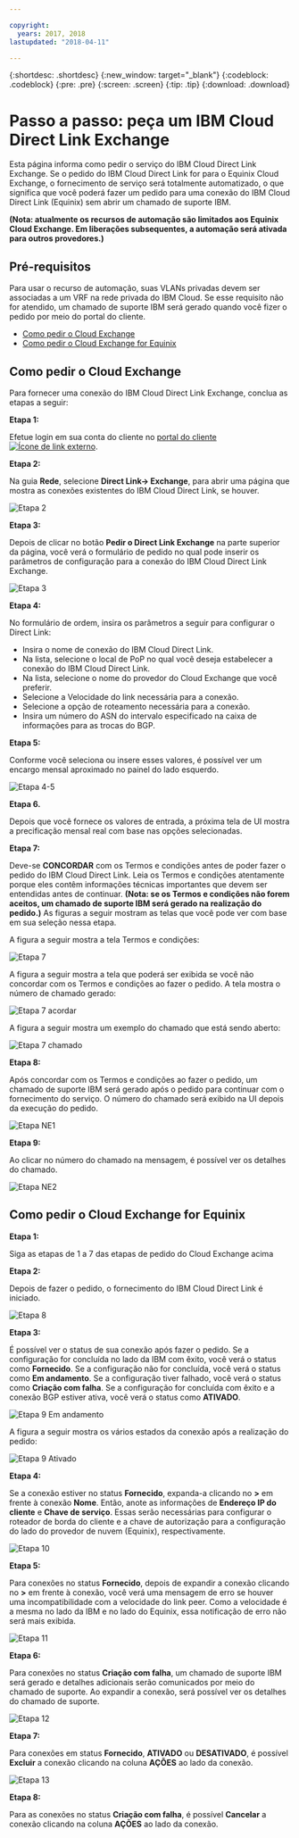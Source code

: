 ```yaml
---

copyright:
  years: 2017, 2018
lastupdated: "2018-04-11"

---
```


{:shortdesc: .shortdesc}
{:new_window: target="_blank"}
{:codeblock: .codeblock}
{:pre: .pre}
{:screen: .screen}
{:tip: .tip}
{:download: .download}

# Passo a passo: peça um IBM Cloud Direct Link Exchange

Esta página informa como pedir o serviço do IBM Cloud Direct Link Exchange. Se o pedido do IBM Cloud Direct Link for para o
Equinix Cloud Exchange, o fornecimento de serviço será totalmente automatizado, o que significa que você poderá fazer um pedido
para uma conexão do IBM Cloud Direct Link (Equinix) sem abrir um chamado de suporte IBM.

**(Nota: atualmente os recursos de automação são limitados aos Equinix Cloud Exchange. Em liberações subsequentes, a
automação será ativada para outros provedores.)**

## Pré-requisitos

Para usar o recurso de automação, suas VLANs privadas devem ser associadas a um VRF na rede privada do IBM Cloud. Se esse
requisito não for atendido, um chamado de suporte IBM será gerado quando você fizer o pedido por meio do portal do cliente.

 * [Como pedir o Cloud Exchange](#how-to-order-cloud-exchange)
 * [Como pedir o Cloud Exchange for Equinix](#how-to-order-cloud-exchange-for-equinix)

## Como pedir o Cloud Exchange

Para fornecer uma conexão do IBM Cloud Direct Link Exchange, conclua as etapas a seguir:

**Etapa 1:**

Efetue login em sua conta do cliente no [portal do
cliente![Ícone de link externo](../../icons/launch-glyph.svg "Ícone de link externo")](https://control.softlayer.com/).

**Etapa 2:**

Na guia **Rede**, selecione **Direct Link-> Exchange**, para abrir uma página que
mostra as conexões existentes do IBM Cloud Direct Link, se houver.

![Etapa 2](/images/Equinix-Step2.png)

**Etapa 3:**

Depois de clicar no botão **Pedir o Direct Link Exchange** na parte superior da página, você
verá o formulário de pedido no qual pode inserir os parâmetros de configuração para a conexão do IBM Cloud Direct Link
Exchange.

![Etapa 3](/images/Equinix-Step3.png)

**Etapa 4:**

No formulário de ordem, insira os parâmetros a seguir para configurar o Direct Link:
  * Insira o nome de conexão do IBM Cloud Direct Link.
  * Na lista, selecione o local de PoP no qual você deseja estabelecer a conexão do IBM Cloud Direct Link.
  * Na lista, selecione o nome do provedor do Cloud Exchange que você preferir.
  * Selecione a Velocidade do link necessária para a conexão.
  * Selecione a opção de roteamento necessária para a conexão.
  * Insira um número do ASN do intervalo especificado na caixa de informações para as trocas do BGP.

**Etapa 5:**

Conforme você seleciona ou insere esses valores, é possível ver um encargo mensal aproximado no painel do lado esquerdo.

![Etapa 4-5](/images/Equinix-Step4-5.png)

**Etapa 6.**

Depois que você fornece os valores de entrada, a próxima tela de UI mostra a precificação mensal real com base nas opções selecionadas.

**Etapa 7:**

Deve-se **CONCORDAR** com os Termos e condições antes de poder fazer o pedido do IBM Cloud Direct Link. Leia os Termos e condições atentamente porque eles contêm informações técnicas importantes que devem ser entendidas antes de continuar. **(Nota: se os Termos e condições não forem aceitos, um chamado de suporte IBM será gerado na realização do pedido.)** As figuras a seguir mostram as telas que você pode ver com base em sua seleção nessa etapa.

A figura a seguir mostra a tela Termos e condições:

![Etapa 7](images/Equinix-Step7.png)

A figura a seguir mostra a tela que poderá ser exibida se você não concordar com os Termos e condições ao fazer o pedido. A tela mostra o número de chamado gerado:

![Etapa 7 acordar](/images/Equinix-Step7-NoAgree.png)

A figura a seguir mostra um exemplo do chamado que está sendo aberto:

![Etapa 7 chamado](/images/Equinix-Step7-NoAgree-Ticket.png)

**Etapa 8:**

Após concordar com os Termos e condições ao fazer o pedido, um chamado de suporte IBM será gerado após o pedido para continuar com o fornecimento do serviço. 
O número do chamado será exibido na UI depois da execução do pedido. 

![Etapa NE1](/images/Non-Equinix-Step1.png)

**Etapa 9:**

Ao clicar no número do chamado na mensagem, é possível ver os detalhes do chamado.

![Etapa NE2](/images/Non-Equinix-Step2.png)

## Como pedir o Cloud Exchange for Equinix

**Etapa 1:**

Siga as etapas de 1 a 7 das etapas de pedido do Cloud Exchange acima

**Etapa 2:**

Depois de fazer o pedido, o fornecimento do IBM Cloud Direct Link é iniciado.

![Etapa 8](/images/Equinix-Step8.png)

**Etapa 3:**

É possível ver o status de sua conexão após fazer o pedido. Se a configuração for concluída no lado da IBM com êxito, você
verá o status como **Fornecido**. Se a configuração não for concluída, você verá o status como **Em
andamento**. Se a configuração tiver falhado, você verá o status como **Criação com falha**. Se a
configuração for concluída com êxito e a conexão BGP estiver ativa, você verá o status como **ATIVADO**.

![Etapa 9 Em andamento](/images/Equinix-Step9-InProgress.png)

A figura a seguir mostra os vários estados da conexão após a realização do pedido:

![Etapa 9 Ativado](/images/Equinix-Step9-UP.png)

**Etapa 4:**

Se a conexão estiver no status **Fornecido**, expanda-a clicando no **>** em frente à conexão **Nome**. Então, anote as informações de **Endereço IP do
cliente** e **Chave de serviço**. Essas serão necessárias para configurar o roteador de borda do
cliente e a chave de autorização para a configuração do lado do provedor de nuvem (Equinix), respectivamente.

![Etapa 10](/images/Equinix-Step10-Provisioned.png)

**Etapa 5:**

Para conexões no status **Fornecido**, depois de expandir a conexão clicando no **>** em frente à conexão, você verá uma mensagem de erro se houver uma incompatibilidade com a velocidade do link peer. Como a velocidade é a mesma no lado da IBM e no lado do Equinix, essa notificação de erro não será mais exibida.

![Etapa 11](/images/Equinix-Step11-PortMismatch.png)

**Etapa 6:**

Para conexões no status **Criação com falha**, um chamado de suporte IBM será gerado e detalhes
adicionais serão comunicados por meio do chamado de suporte. Ao expandir a conexão, será possível ver os detalhes do chamado de
suporte.

![Etapa 12](/images/Equinix-Step12-CreateFailed.png)

**Etapa 7:**

Para conexões em status **Fornecido**, **ATIVADO** ou
**DESATIVADO**, é possível **Excluir** a conexão clicando na coluna
**AÇÕES** ao lado da conexão.

![Etapa 13](/images/Equinix-Step13-Delete.png)

**Etapa 8:**

Para as conexões no status **Criação com falha**, é possível **Cancelar** a
conexão clicando na coluna **AÇÕES** ao lado da conexão.

